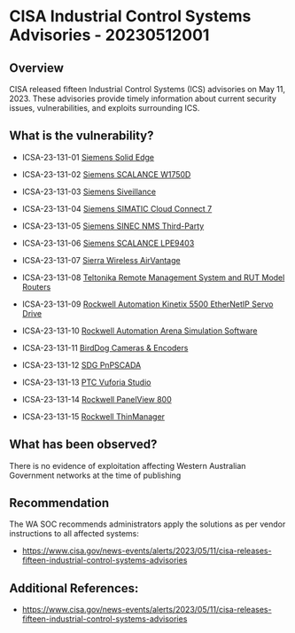 # CISA Industrial Control Systems Advisories - 20230512001

## Overview
CISA released fifteen Industrial Control Systems (ICS) advisories on May 11, 2023. These advisories provide timely information about current security issues, vulnerabilities, and exploits surrounding ICS. 

## What is the vulnerability?

* ICSA-23-131-01 [Siemens Solid Edge](https://www.cisa.gov/news-events/ics-advisories/icsa-23-131-01)

* ICSA-23-131-02 [Siemens SCALANCE W1750D](https://www.cisa.gov/news-events/ics-advisories/icsa-23-131-02)
* ICSA-23-131-03 [Siemens Siveillance](https://www.cisa.gov/news-events/ics-advisories/icsa-23-131-03)
* ICSA-23-131-04 [Siemens SIMATIC Cloud Connect 7](https://www.cisa.gov/news-events/ics-advisories/icsa-23-131-04)
* ICSA-23-131-05 [Siemens SINEC NMS Third-Party](https://www.cisa.gov/news-events/ics-advisories/icsa-23-131-05)
* ICSA-23-131-06 [Siemens SCALANCE LPE9403](https://www.cisa.gov/news-events/ics-advisories/icsa-23-131-06)
* ICSA-23-131-07 [Sierra Wireless AirVantage](https://www.cisa.gov/news-events/ics-advisories/icsa-23-131-07)
* ICSA-23-131-08 [Teltonika Remote Management System and RUT Model Routers](https://www.cisa.gov/news-events/ics-advisories/icsa-23-131-08)
* ICSA-23-131-09 [Rockwell Automation Kinetix 5500 EtherNetIP Servo Drive](https://www.cisa.gov/news-events/ics-advisories/icsa-23-131-09)
* ICSA-23-131-10 [Rockwell Automation Arena Simulation Software](https://www.cisa.gov/news-events/ics-advisories/icsa-23-131-10)
* ICSA-23-131-11 [BirdDog Cameras & Encoders](https://www.cisa.gov/news-events/ics-advisories/icsa-23-131-11)
* ICSA-23-131-12 [SDG PnPSCADA](https://www.cisa.gov/news-events/ics-advisories/icsa-23-131-12)
* ICSA-23-131-13 [PTC Vuforia Studio](https://www.cisa.gov/news-events/ics-advisories/icsa-23-131-13)
* ICSA-23-131-14 [Rockwell PanelView 800](https://www.cisa.gov/news-events/ics-advisories/icsa-23-131-14)
* ICSA-23-131-15 [Rockwell ThinManager](https://www.cisa.gov/news-events/ics-advisories/icsa-23-131-15)



## What has been observed?
There is no evidence of exploitation affecting Western Australian Government networks at the time of publishing

## Recommendation
The WA SOC recommends administrators apply the solutions as per vendor instructions to all affected systems:
* https://www.cisa.gov/news-events/alerts/2023/05/11/cisa-releases-fifteen-industrial-control-systems-advisories

## Additional References:
* https://www.cisa.gov/news-events/alerts/2023/05/11/cisa-releases-fifteen-industrial-control-systems-advisories
